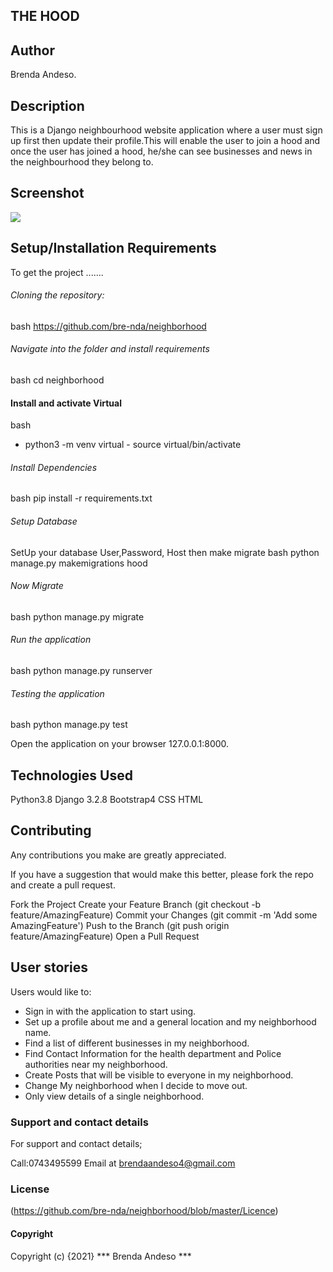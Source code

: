 ## THE HOOD
## Author
Brenda Andeso.

## Description
This is a Django neighbourhood website application where a user must sign up first then update their profile.This will enable the user to join a hood and once the user has joined  a hood, he/she can see businesses and news in the neighbourhood they belong to.

## Screenshot
<img src="/static/media/Screenshot from 2022-01-09 18-43-05.png">



## Setup/Installation Requirements
To get the project .......

###### Cloning the repository:
bash https://github.com/bre-nda/neighborhood

###### Navigate into the folder and install requirements
bash cd neighborhood

#### Install and activate Virtual
bash

* python3 -m venv virtual - source virtual/bin/activate
###### Install Dependencies
bash pip install -r requirements.txt

###### Setup Database
SetUp your database User,Password, Host then make migrate
bash python manage.py makemigrations hood

###### Now Migrate
bash python manage.py migrate

###### Run the application
bash python manage.py runserver

###### Testing the application
bash python manage.py test

Open the application on your browser 127.0.0.1:8000.

## Technologies Used
Python3.8
Django 3.2.8
Bootstrap4
CSS
HTML
## Contributing
Any contributions you make are greatly appreciated.

If you have a suggestion that would make this better, please fork the repo and create a pull request.

Fork the Project
Create your Feature Branch (git checkout -b feature/AmazingFeature)
Commit your Changes (git commit -m 'Add some AmazingFeature')
Push to the Branch (git push origin feature/AmazingFeature)
Open a Pull Request
## User stories
Users would like to:

* Sign in with the application to start using.
* Set up a profile about me and a general location and my neighborhood name.
* Find a list of different businesses in my neighborhood.
* Find Contact Information for the health department and Police authorities near my neighborhood.
* Create Posts that will be visible to everyone in my neighborhood.
* Change My neighborhood when I decide to move out.
* Only view details of a single neighborhood.

### Support and contact details
For support and contact details;

Call:0743495599 Email at brendaandeso4@gmail.com

### License
(https://github.com/bre-nda/neighborhood/blob/master/Licence)

#### Copyright
Copyright (c) {2021} *** Brenda Andeso ***